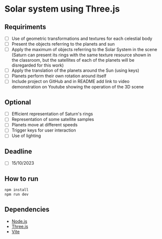 # Solar system using Three.js

## Requiriments

  - [ ] Use of geometric transformations and textures for each celestial body
  - [ ] Present the objects referring to the planets and sun
  - [ ] Apply the maximum of objects referring to the Solar System in the scene (Saturn can present its rings with the same texture resource shown in the classroom, but the satellites of each of the planets will be disregarded for this work)
  - [ ] Apply the translation of the planets around the Sun (using keys)
  - [ ] Planets perform their own rotation around itself
  - [ ] Include project on GitHub and in README add link to video demonstration on Youtube showing the operation of the 3D scene

## Optional

  - [ ] Efficient representation of Saturn's rings
  - [ ] Representation of some satellite samples
  - [ ] Planets move at different speeds
  - [ ] Trigger keys for user interaction
  - [ ] Use of lighting

## Deadline

  - [ ] 15/10/2023

## How to run

```bash
npm install
npm run dev
```

## Dependencies

- [Node.js](https://nodejs.org/en/)
- [Three.js](https://threejs.org/)
- [Vite](https://vitejs.dev/)
